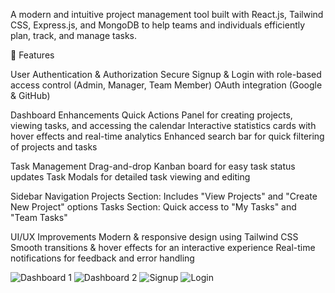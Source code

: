 A modern and intuitive project management tool built with React.js, Tailwind CSS, Express.js, and MongoDB to help teams and individuals efficiently plan, track, and manage tasks.

🚀 Features

User Authentication & Authorization Secure Signup & Login with role-based access control (Admin, Manager, Team Member) OAuth integration (Google & GitHub)

Dashboard Enhancements Quick Actions Panel for creating projects, viewing tasks, and accessing the calendar Interactive statistics cards with hover effects and real-time analytics Enhanced search bar for quick filtering of projects and tasks

Task Management Drag-and-drop Kanban board for easy task status updates Task Modals for detailed task viewing and editing

Sidebar Navigation Projects Section: Includes "View Projects" and "Create New Project" options Tasks Section: Quick access to "My Tasks" and "Team Tasks"

UI/UX Improvements Modern & responsive design using Tailwind CSS Smooth transitions & hover effects for an interactive experience Real-time notifications for feedback and error handling

![Dashboard 1](https://github.com/user-attachments/assets/678edd7b-ec9b-494d-9a3e-306cdf95893f)
![Dashboard 2](https://github.com/user-attachments/assets/40ea0920-d3f3-443b-9415-98b244421254)
![Signup](https://github.com/user-attachments/assets/d53e26ab-2e62-4494-85e8-1808f063a481)
![Login](https://github.com/user-attachments/assets/cdb1dafa-423c-4bcb-bc9e-1f760c0c94ae)
